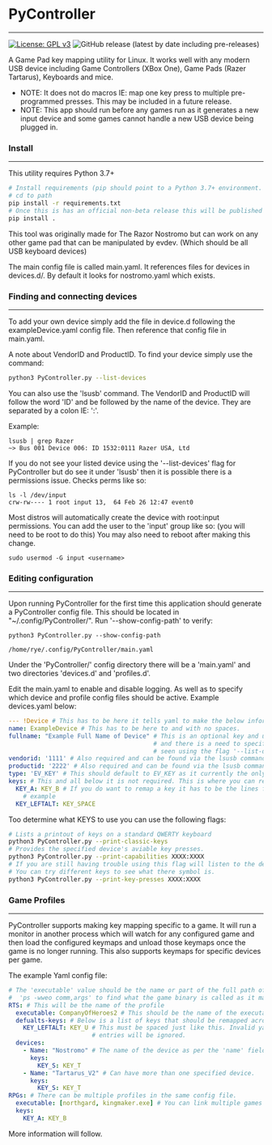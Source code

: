 PyController 
============

-----
[![License: GPL v3](https://img.shields.io/badge/License-GPLv3-blue.svg)](https://choosealicense.com/licenses/gpl-3.0/)
![GitHub release (latest by date including pre-releases)](https://img.shields.io/github/v/release/orcephrye/PyController?include_prereleases)


A Game Pad key mapping utility for Linux. It works well with any modern USB device including Game Controllers 
(XBox One), Game Pads (Razer Tartarus), Keyboards and mice. 

* NOTE: It does not do macros IE: map one key press to multiple pre-programmed presses. This may be included in a future
release.
* NOTE: This app should run before any games run as it generates a new input device and some games cannot handle a new USB device being plugged in.


### Install

----
This utility requires Python 3.7+
```sh
# Install requirements (pip should point to a Python 3.7+ environment.
# cd to path
pip install -r requirements.txt
# Once this is has an official non-beta release this will be published on PyPI and this command can change
pip install .
```

This tool was originally made for The Razor Nostromo but can work on any other game pad that can be manipulated by
evdev. (Which should be all USB keyboard devices)

The main config file is called main.yaml. It references files for devices
in devices.d/. By default it looks for nostromo.yaml which exists.

### Finding and connecting devices

----

To add your own device simply add the file in device.d following the
exampleDevice.yaml config file. Then reference that config file in
main.yaml.

A note about VendorID and ProductID. To find your device simply use the
command: 

```sh
python3 PyController.py --list-devices
```

You can also use the 'lsusb' command. The VendorID and ProductID will follow the word 'ID'
and be followed by the name of the device. They are separated by a colon
IE: ':'.

Example:
```shell
lsusb | grep Razer
~> Bus 001 Device 006: ID 1532:0111 Razer USA, Ltd
```

If you do not see your listed device using the '--list-devices' flag for PyController but do see it under 'lsusb' then
it is possible there is a permissions issue. Checks perms like so:

```shell
ls -l /dev/input
crw-rw---- 1 root input 13,  64 Feb 26 12:47 event0

```

Most distros will automatically create the device with root:input permissions. You can add the user to the 'input' 
group like so: (you will need to be root to do this) You may also need to reboot after making this change.

```shell
sudo usermod -G input <username>
```

### Editing configuration

----
Upon running PyController for the first time this application should generate a PyController config file. This should be
located in "~/.config/PyController/". Run '--show-config-path' to verify:

```shell
python3 PyController.py --show-config-path

/home/rye/.config/PyController/main.yaml
```

Under the 'PyController/' config directory there will be a 'main.yaml' and two directories 'devices.d' and 'profiles.d'.

Edit the main.yaml to enable and disable logging. As well as to specify which device and profile config files should be
active. Example devices.yaml below:

```yaml
--- !Device # This has to be here it tells yaml to make the below information into a PyController Device object.
name: ExampleDevice # This has to be here to and with no spaces.
fullname: "Example Full Name of Device" # This is an optional key and used if there are multiple entries for the device
                                        # and there is a need to specify which device to capture. The full name can be 
                                        # seen using the flag '--list-devices'.
vendorid: '1111' # Also required and can be found via the lsusb command
productid: '2222' # Also required and can be found via the lsusb command
type: 'EV_KEY' # This should default to EV_KEY as it currently the only supported type. Others include EV_LED and so on.
keys: # This and all below it is not required. This is where you can remap keys.
  KEY_A: KEY_B # If you do want to remap a key it has to be the lines following the 'keys:' and it has spaced like this
    # example
  KEY_LEFTALT: KEY_SPACE
```

Too determine what KEYS to use you can use the following flags:

```sh 
# Lists a printout of keys on a standard QWERTY keyboard
python3 PyController.py --print-classic-keys
# Provides the specified device's aviable key presses.
python3 PyController.py --print-capabilities XXXX:XXXX
# If you are still having trouble using this flag will listen to the device. 
# You can try different keys to see what there symbol is.
python3 PyController.py --print-key-presses XXXX:XXXX
```

### Game Profiles 

----

PyController supports making key mapping specific to a game. It will run a monitor in another process which will watch 
for any configured game and then load the configured keymaps and unload those keymaps once the game is no longer
running. This also supports keymaps for specific devices per game. 

The example Yaml config file:

```yaml
# The 'executable' value should be the name or part of the full path of the application. Launch the game and use
#  'ps -wweo comm,args' to find what the game binary is called as it may not be what you expect.
RTS: # This will be the name of the profile
  executable: CompanyOfHeroes2 # This should be the name of the executable that runs your game. IE CompanyOfHeroes
  defualts-keys: # Below is a list of keys that should be remapped across all enabled devices
    KEY_LEFTALT: KEY_U # This must be spaced just like this. Invalid yaml entries will cause an error. Invalid KEY_* 
                       # entries will be ignored.
  devices:
    - Name: "Nostromo" # The name of the device as per the 'name' field in the device.yaml config file.
      keys:
        KEY_S: KEY_T
    - Name: "Tartarus_V2" # Can have more than one specified device.
      keys:
        KEY_S: KEY_T
RPGs: # There can be multiple profiles in the same config file.
  executable: [northgard, kingmaker.exe] # You can link multiple games to one profile. This is not case-sensitive
  keys:
    KEY_A: KEY_B
```

More information will follow.
